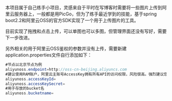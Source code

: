 本项目属于自己练手小项目，灵感来自于平时在写博客时需要将一些图片上传到阿里云服务器上，一般都是用PicGo，但为了练手最近学到的技能，基于spring boot2.2和阿里云OSS的官方SDK实现了一个用于上传图片的工具。

目前实现了拖拽和点击上传，可以单图也可以多图，但管理界面还没有写好，需要下一步改进。

另外相关的用于阿里云OSS鉴权的参数并没有上传，需要新建application.properties文件自行添加如下：
```java
#节点以北京节点为例
aliyunoss.endpoint=http://oss-cn-beijing.aliyuncs.com
#建议使用RAM账户，阿里云主账号AccessKey拥有所有API的访问权限，风险很高。强烈建议您创建并使用RAM账号进行API访问或日常运维，请登录 https://ram.console.aliyun.com 创建RAM账号
aliyunoss.accessKeyId=
aliyunoss.accessKeySecret=
#用于存放的bucket名
aliyunoss.bucketname=
```